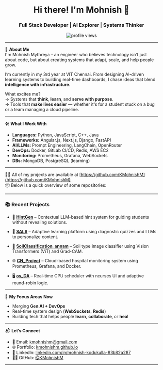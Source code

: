 <h1 align="center">Hi there! I'm Mohnish 🚀</h1>
<h3 align="center">Full Stack Developer | AI Explorer | Systems Thinker</h3>

<p align="center">
  <img src="https://komarev.com/ghpvc/?username=kmohnishm&label=Profile%20views&color=0e75b6&style=flat" alt="profile views" />
</p>

---

🧠 **About Me**  
I'm Mohnish Mythreya – an engineer who believes technology isn’t just about code, but about creating systems that adapt, scale, and help people grow.

I’m currently in my 3rd year at VIT Chennai. From designing AI-driven learning systems to building real-time dashboards, I chase ideas that blend **intelligence with infrastructure**.

What excites me?  
→ Systems that **think**, **learn**, and **serve with purpose**.  
→ Tools that **make lives easier** — whether it's for a student stuck on a bug or a team managing a cloud pipeline.

---

🛠️ **What I Work With**

- **Languages:** Python, JavaScript, C++, Java  
- **Frameworks:** Angular.js, Next.js, Django, FastAPI  
- **AI/LLMs:** Prompt Engineering, LangChain, OpenRouter
- **DevOps:** Docker, GitLab CI/CD, Redis, AWS EC2  
- **Monitoring:** Prometheus, Grafana, WebSockets  
- **DBs:** MongoDB, PostgreSQL (learning)  

---

👨‍💻 All of my projects are available at [https://github.com/KMohnishM](https://github.com/KMohnishM)  
📦 Below is a quick overview of some repositories:

---

### 📚 **Recent Projects**

- 🧩 **[HintGen](https://github.com/KMohnishM/Hint_Generation)** – Contextual LLM-based hint system for guiding students without revealing solutions.

- 🧠 **[SALS](https://github.com/KMohnishM/SALS)** – Adaptive learning platform using diagnostic quizzes and LLMs to personalize content.

- 🌾 **[SoilClassification_annam](https://github.com/KMohnishM/SoilClassification_annam)** – Soil type image classifier using Vision Transformers (ViT) and Grad-CAM.

- 🌐 **[CN_Project](https://github.com/KMohnishM/CN_Project)** – Cloud-based hospital monitoring system using Prometheus, Grafana, and Docker.

- 🖥️ **[os_DA](https://github.com/KMohnishM/os_DA)** – Real-time CPU scheduler with ncurses UI and adaptive round-robin logic.

---



🎯 **My Focus Areas Now**

- Merging **Gen AI + DevOps**  
- Real-time system design (**WebSockets**, **Redis**)  
- Building tech that helps people **learn**, **collaborate**, or **heal**

---

📬 **Let’s Connect**

- 📧 Email: [kmohnishm@gmail.com](mailto:kmohnishm@gmail.com)  
- 🌐 Portfolio: [kmohnishm.github.io](https://kmohnishm.github.io)  
- 💼 LinkedIn: [linkedin.com/in/mohnish-kodukulla-83b82a287](https://www.linkedin.com/in/mohnish-kodukulla-83b82a287/)  
- 🧑‍💻 GitHub: [@KMohnishM](https://github.com/KMohnishM)

---



